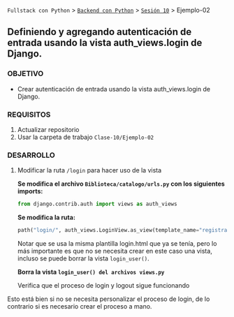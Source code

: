`Fullstack con Python` > [`Backend con Python`](../../Readme.md) > [`Sesión 10`](../Readme.md) > Ejemplo-02
## Definiendo y agregando autenticación de entrada usando la vista auth_views.login de Django.

### OBJETIVO
- Crear autenticación de entrada usando la vista auth_views.login de Django.

### REQUISITOS
1. Actualizar repositorio
1. Usar la carpeta de trabajo `Clase-10/Ejemplo-02`

### DESARROLLO
1. Modificar la ruta `/login` para hacer uso de la vista

   __Se modifica el archivo `Biblioteca/catalogo/urls.py` con los siguientes imports:__
   ```python
   from django.contrib.auth import views as auth_views
   ```

   __Se modifica la ruta:__
   ```python
   path("login/", auth_views.LoginView.as_view(template_name="registration/login.html"), name="login"),
   ```
   Notar que se usa la misma plantilla login.html que ya se tenía, pero lo más importante es que no se necesita crear en este caso una vista, incluso se puede borrar la vista `login_user()`.

   __Borra la vista `login_user() del archivos views.py`__

    Verifica que el proceso de login y logout sigue funcionando

Esto está bien si no se necesita personalizar el proceso de login, de lo contrario si es necesario crear el proceso a mano.
